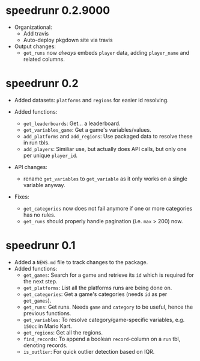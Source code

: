 # speedrunr 0.2.9000

* Organizational:
    - Add travis
    - Auto-deploy pkgdown site via travis
* Output changes:
    - `get_runs` now *always* embeds `player` data, adding `player_name` and related columns.

# speedrunr 0.2

* Added datasets: `platforms` and `regions` for easier id resolving.
* Added functions:
    - `get_leaderboards`: Get... a leaderboard.
    - `get_variables_game`: Get a game's variables/values.
    - `add_platforms` and `add_regions`: Use packaged data to resolve these in run tbls.
    - `add_players`: Similiar use, but actually does API calls, but only one per unique `player_id`.
* API changes:
    - rename `get_variables` to `get_variable` as it only works on a single variable anyway.

* Fixes:
    - `get_categories` now does not fail anymore if one or more categories has no rules.
    - `get_runs` should properly handle pagination (i.e. `max` > 200) now.

# speedrunr 0.1

* Added a `NEWS.md` file to track changes to the package.
* Added functions:
    - `get_games`: Search for a game and retrieve its `id` which is required for the next step.
    - `get_platforms`: List all the platforms runs are being done on.
    - `get_categories`: Get a game's categories (needs `id` as per `get_games`).
    - `get_runs`: Get runs. Needs `game` and `category` to be useful, hence the previous functions.
    - `get_variables`: To resolve category/game-specific variables, e.g. `150cc` in Mario Kart.
    - `get_regions`: Get all the regions.
    - `find_records`: To append a boolean `record`-column on a `run` tbl, denoting records.
    - `is_outlier`: For quick outlier detection based on IQR.
    